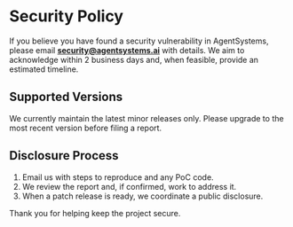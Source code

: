 # Security Policy

If you believe you have found a security vulnerability in AgentSystems, please email **security@agentsystems.ai** with details. We aim to acknowledge within 2 business days and, when feasible, provide an estimated timeline.

## Supported Versions
We currently maintain the latest minor releases only. Please upgrade to the most recent version before filing a report.

## Disclosure Process
1. Email us with steps to reproduce and any PoC code.
2. We review the report and, if confirmed, work to address it.
3. When a patch release is ready, we coordinate a public disclosure.

Thank you for helping keep the project secure.
